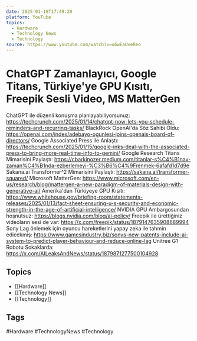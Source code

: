 ```yaml
---
date: 2025-01-18T17:49:20
platform: YouTube
topics:
  - Hardware
  - Technology News
  - Technology
source: https://www.youtube.com/watch?v=u6wEaUveReo
---
```

# ChatGPT Zamanlayıcı, Google Titans, Türkiye'ye GPU Kısıtı, Freepik Sesli Video, MS MatterGen

ChatGPT ile düzenli konuşma planlayabiliyorsunuz: https://techcrunch.com/2025/01/14/chatgpt-now-lets-you-schedule-reminders-and-recurring-tasks/
BlackRock OpenAI'da Söz Sahibi Oldu: https://openai.com/index/adebayo-ogunlesi-joins-openais-board-of-directors/
Google Associated Press ile Anlaştı: https://techcrunch.com/2025/01/15/google-inks-deal-with-the-associated-press-to-bring-more-real-time-info-to-gemini/
Google Research Titans Mimarisini Paylaştı: https://cbarkinozer.medium.com/titanlar-s%C4%B1nav-zaman%C4%B1nda-ezberlemeyi-%C3%B6%C4%9Frenmek-6afafd1d7d9e
Sakana.ai Transformer^2 Mimarisini Paylaştı: https://sakana.ai/transformer-squared/
Microsoft MatterGen: https://www.microsoft.com/en-us/research/blog/mattergen-a-new-paradigm-of-materials-design-with-generative-ai/
Amerika'dan Türkiyeye GPU Kısıtı: https://www.whitehouse.gov/briefing-room/statements-releases/2025/01/13/fact-sheet-ensuring-u-s-security-and-economic-strength-in-the-age-of-artificial-intelligence/
NVIDIA GPU Ambargosundan hoşnutsuz: https://blogs.nvidia.com/blog/ai-policy/
Freepik ile ürettiğiniz videoların sesi de var: https://x.com/freepik/status/1879147635908689994
Sony Lag önlemek için oyuncu hareketlerini yapay zeka ile tahmin edicekmiş: https://www.gamesindustry.biz/sonys-new-patents-include-ai-system-to-predict-player-behaviour-and-reduce-online-lag
Unitree G1  Robotu Sokaklarda: https://x.com/AILeaksAndNews/status/1879871277500104928

## Topics
- [[Hardware]]
- [[Technology News]]
- [[Technology]]

## Tags
#Hardware #TechnologyNews #Technology